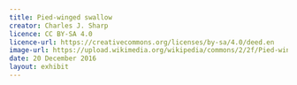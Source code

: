 ```yaml
---
title: Pied-winged swallow
creator: Charles J. Sharp
licence: CC BY-SA 4.0
licence-url: https://creativecommons.org/licenses/by-sa/4.0/deed.en
image-url: https://upload.wikimedia.org/wikipedia/commons/2/2f/Pied-winged_swallow_%28Hirundo_leucosoma%29.jpg
date: 20 December 2016
layout: exhibit
---
```


